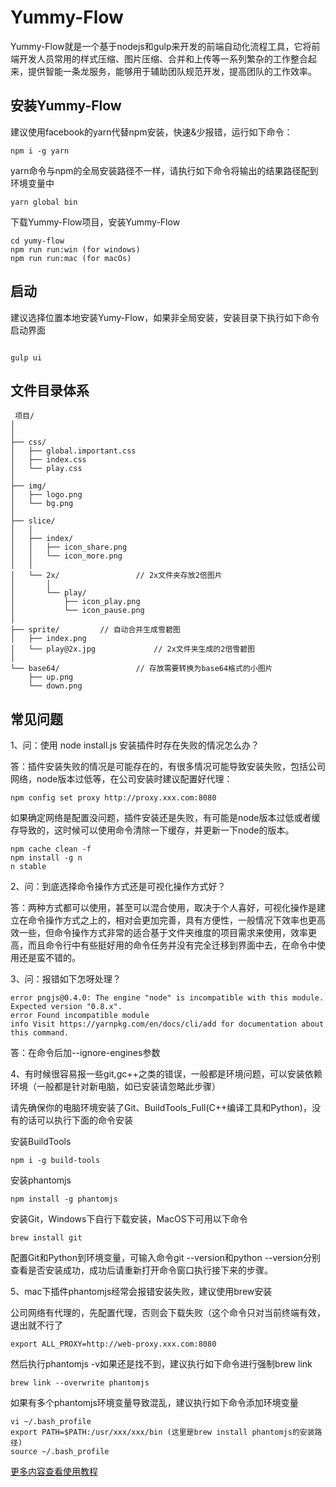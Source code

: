 # Yummy-Flow

Yummy-Flow就是一个基于nodejs和gulp来开发的前端自动化流程工具，它将前端开发人员常用的样式压缩、图片压缩、合并和上传等一系列繁杂的工作整合起来，提供智能一条龙服务，能够用于辅助团队规范开发，提高团队的工作效率。

## 安装Yummy-Flow

建议使用facebook的yarn代替npm安装，快速&少报错，运行如下命令：

```
npm i -g yarn

```
yarn命令与npm的全局安装路径不一样，请执行如下命令将输出的结果路径配到环境变量中

```
yarn global bin

```

下载Yummy-Flow项目，安装Yummy-Flow

```
cd yumy-flow
npm run run:win (for windows)
npm run run:mac (for macOs)

```

## 启动

建议选择位置本地安装Yumy-Flow，如果非全局安装，安装目录下执行如下命令启动界面

```

gulp ui

```

## 文件目录体系

```
 项目/
│
│
├── css/                
│   ├── global.important.css                
│   ├── index.css                
│   └── play.css
│
├── img/                
│   ├── logo.png                
│   └── bg.png
│
├── slice/                
│   │
│   ├── index/                
│   │   ├── icon_share.png                
│   │   └── icon_more.png
│   │
│   └── 2x/                 // 2x文件夹存放2倍图片
│       │
│       └── play/
│           ├── icon_play.png                
│           └── icon_pause.png
│
├── sprite/         // 自动合并生成雪碧图                
│   ├── index.png                
│   └── play@2x.jpg             // 2x文件夹生成的2倍雪碧图
│
└── base64/                 // 存放需要转换为base64格式的小图片
    ├── up.png                
    └── down.png
```

## 常见问题

1、问：使用 node install.js 安装插件时存在失败的情况怎么办？

答：插件安装失败的情况是可能存在的，有很多情况可能导致安装失败，包括公司网络，node版本过低等，在公司安装时建议配置好代理：

```
npm config set proxy http://proxy.xxx.com:8080
```

如果确定网络是配置没问题，插件安装还是失败，有可能是node版本过低或者缓存导致的，这时候可以使用命令清除一下缓存，并更新一下node的版本。

```
npm cache clean -f
npm install -g n
n stable
```

2、问：到底选择命令操作方式还是可视化操作方式好？

答：两种方式都可以使用，甚至可以混合使用，取决于个人喜好，可视化操作是建立在命令操作方式之上的，相对会更加完善，具有方便性，一般情况下效率也更高效一些，但命令操作方式非常的适合基于文件夹维度的项目需求来使用，效率更高，而且命令行中有些挺好用的命令任务并没有完全迁移到界面中去，在命令中使用还是蛮不错的。

3、问：报错如下怎呀处理？

```
error pngjs@0.4.0: The engine "node" is incompatible with this module. Expected version "0.8.x".
error Found incompatible module
info Visit https://yarnpkg.com/en/docs/cli/add for documentation about this command.
```

答：在命令后加--ignore-engines参数

4、有时候很容易报一些git,gc++之类的错误，一般都是环境问题，可以安装依赖环境（一般都是针对新电脑，如已安装请忽略此步骤）

请先确保你的电脑环境安装了Git、BuildTools_Full(C++编译工具和Python)，没有的话可以执行下面的命令安装

安装BuildTools

```
npm i -g build-tools

```

安装phantomjs

```
npm install -g phantomjs

```
安装Git，Windows下自行下载安装，MacOS下可用以下命令

```
brew install git

```

配置Git和Python到环境变量，可输入命令git --version和python --version分别查看是否安装成功，成功后请重新打开命令窗口执行接下来的步骤。

5、mac下插件phantomjs经常会报错安装失败，建议使用brew安装

公司网络有代理的，先配置代理，否则会下载失败（这个命令只对当前终端有效，退出就不行了

```
export ALL_PROXY=http://web-proxy.xxx.com:8080

```

然后执行phantomjs -v如果还是找不到，建议执行如下命令进行强制brew link

```
brew link --overwrite phantomjs

```
如果有多个phantomjs环境变量导致混乱，建议执行如下命令添加环境变量

```
vi ~/.bash_profile
export PATH=$PATH:/usr/xxx/xxx/bin (这里是brew install phantomjs的安装路径)
source ~/.bash_profile
```


[更多内容查看使用教程](http://yumyfung.github.io/yummy.github.io/)